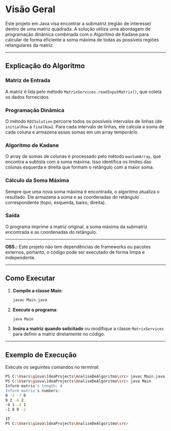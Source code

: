 
# Visão Geral

Este projeto em Java visa encontrar a submatriz (região de interesse) dentro de uma matriz quadrada. A solução utiliza uma abordagem de programação dinâmica combinada com o Algoritmo de Kadane para calcular de forma eficiente a soma máxima de todas as possíveis regiões retangulares da matriz.

---

## Explicação do Algoritmo

### Matriz de Entrada

A matriz é lida pelo método `MatrixServices.readInputMatrix()`, que coleta os dados fornecidos.

### Programação Dinâmica

O método `ROISolution` percorre todos os possíveis intervalos de linhas (de `initialRow` a `finalRow`). Para cada intervalo de linhas, ele calcula a soma de cada coluna e armazena essas somas em um array temporário.

### Algoritmo de Kadane

O array de somas de colunas é processado pelo método `maxSumArray`, que encontra a sublista com a soma máxima. Isso identifica os limites das colunas esquerda e direita que formam o retângulo com a maior soma.

### Cálculo da Soma Máxima

Sempre que uma nova soma máxima é encontrada, o algoritmo atualiza o resultado. Ele armazena a soma e as coordenadas do retângulo correspondente (topo, esquerda, baixo, direita).

### Saída

O programa imprime a matriz original, a soma máxima da submatriz encontrada e as coordenadas do retângulo.

---

**OBS.:** Este projeto não tem dependências de frameworks ou pacotes externos, portanto, o código pode ser executado de forma limpa e independente.

---

## Como Executar

1. **Compile a classe Main**:

   ```bash
   javac Main.java
   ```

2. **Execute o programa**:

   ```bash
   java Main
   ```

3. **Insira a matriz quando solicitado** ou modifique a classe `MatrixServices` para definir a matriz diretamente no código.

---

## Exemplo de Execução

Execute os seguintes comandos no terminal:

```bash
PS C:\Users\giova\IdeaProjects\AnaliseDeAlgoritmo\src> javac Main.java
PS C:\Users\giova\IdeaProjects\AnaliseDeAlgoritmo\src> java Main
Inform matrix's length: 4
Inform matrix's numbers:
0 -2 -7 0
9 2 -6 2
-4 1 -4 1
-1 8 0 -2

15
PS C:\Users\giova\IdeaProjects\AnaliseDeAlgoritmo\src>
```